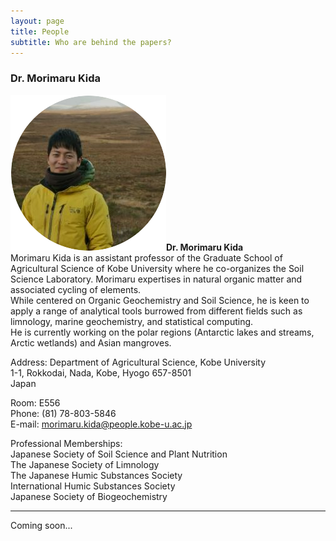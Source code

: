 ```yaml
---
layout: page
title: People
subtitle: Who are behind the papers? 
---
```


### Dr. Morimaru Kida  
![Kida](/assets/img/ZcOilbhht0Dmsb51618455749_1618455763.png)**Dr. Morimaru Kida**  
Morimaru Kida is an assistant professor of the Graduate School of Agricultural Science of Kobe University where he co-organizes the Soil Science Laboratory. Morimaru expertises in natural organic matter and associated cycling of elements.  
While centered on Organic Geochemistry and Soil Science, he is keen to apply a range of analytical tools burrowed from different fields such as limnology, marine geochemistry, and statistical computing.   
He is currently working on the polar regions (Antarctic lakes and streams, Arctic wetlands) and Asian mangroves.

Address:
Department of Agricultural Science, Kobe University  
1-1, Rokkodai, Nada, Kobe, Hyogo 657-8501  
Japan

Room: E556  
Phone: (81) 78-803-5846  
E-mail: morimaru.kida@people.kobe-u.ac.jp

Professional Memberships:  
Japanese Society of Soil Science and Plant Nutrition  
The Japanese Society of Limnology  
The Japanese Humic Substances Society  
International Humic Substances Society  
Japanese Society of Biogeochemistry  

***
Coming soon...
